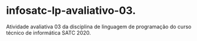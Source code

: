 # infosatc-lp-avaliativo-03.
Atividade avaliativa 03 da disciplina de linguagem de programação do curso técnico de informática SATC 2020.
